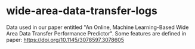 # wide-area-data-transfer-logs
Data used in our paper entitled "An Online, Machine Learning-Based Wide Area Data Transfer Performance Predictor". Some features are defined in paper: https://doi.org/10.1145/3078597.3078605
